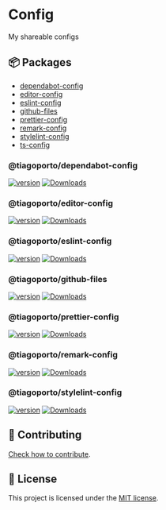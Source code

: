 # Config

My shareable configs

## 📦 Packages

- [dependabot-config](./packages/dependabot-config/README.md)
- [editor-config](./packages/editor-config/README.md)
- [eslint-config](./packages/eslint-config/README.md)
- [github-files](./packages/github-files/README.md)
- [prettier-config](./packages/prettier-config/README.md)
- [remark-config](./packages/remark-config/README.md)
- [stylelint-config](./packages/stylelint-config/README.md)
- [ts-config](./packages/ts-config/README.md)

<!--
- [postcss-config]()
 -->

### @tiagoporto/dependabot-config

[![version](https://img.shields.io/npm/v/@tiagoporto/dependabot-config?style=flat-square)](https://www.npmjs.com/package/@tiagoporto/dependabot-config)
[![Downloads](https://img.shields.io/npm/dm/@tiagoporto/dependabot-config.svg?style=flat-square)](https://www.npmjs.com/package/@tiagoporto/dependabot-config)

### @tiagoporto/editor-config

[![version](https://img.shields.io/npm/v/@tiagoporto/editor-config?style=flat-square)](https://www.npmjs.com/package/@tiagoporto/editor-config)
[![Downloads](https://img.shields.io/npm/dm/@tiagoporto/editor-config.svg?style=flat-square)](https://www.npmjs.com/package/@tiagoporto/editor-config)

### @tiagoporto/eslint-config

[![version](https://img.shields.io/npm/v/@tiagoporto/eslint-config?style=flat-square)](https://www.npmjs.com/package/@tiagoporto/eslint-config)
[![Downloads](https://img.shields.io/npm/dm/@tiagoporto/eslint-config.svg?style=flat-square)](https://www.npmjs.com/package/@tiagoporto/eslint-config)

### @tiagoporto/github-files

[![version](https://img.shields.io/npm/v/@tiagoporto/github-files?style=flat-square)](https://www.npmjs.com/package/@tiagoporto/github-files)
[![Downloads](https://img.shields.io/npm/dm/@tiagoporto/github-files.svg?style=flat-square)](https://www.npmjs.com/package/@tiagoporto/github-files)

### @tiagoporto/prettier-config

[![version](https://img.shields.io/npm/v/@tiagoporto/prettier-config?style=flat-square)](https://www.npmjs.com/package/@tiagoporto/prettier-config)
[![Downloads](https://img.shields.io/npm/dm/@tiagoporto/prettier-config.svg?style=flat-square)](https://www.npmjs.com/package/@tiagoporto/prettier-config)

### @tiagoporto/remark-config

[![version](https://img.shields.io/npm/v/@tiagoporto/remark-config?style=flat-square)](https://www.npmjs.com/package/@tiagoporto/remark-config)
[![Downloads](https://img.shields.io/npm/dm/@tiagoporto/remark-config.svg?style=flat-square)](https://www.npmjs.com/package/@tiagoporto/remark-config)

### @tiagoporto/stylelint-config

[![version](https://img.shields.io/npm/v/@tiagoporto/stylelint-config?style=flat-square)](https://www.npmjs.com/package/@tiagoporto/stylelint-config)
[![Downloads](https://img.shields.io/npm/dm/@tiagoporto/stylelint-config.svg?style=flat-square)](https://www.npmjs.com/package/@tiagoporto/stylelint-config)

## 🤝 Contributing

[Check how to contribute](https://github.com/tiagoporto/.github/blob/main/CONTRIBUTING.md).

## 📄 License

This project is licensed under the [MIT license](LICENSE).
